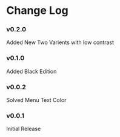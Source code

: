 # Change Log

### v0.2.0

Added New Two Varients with low contrast

### v0.1.0

Added Black Edition

### v0.0.2

Solved Menu Text Color

### v0.0.1

Initial Release

